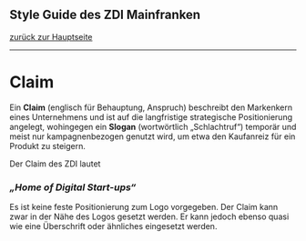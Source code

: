 ## Style Guide des ZDI Mainfranken
[zurück zur Hauptseite](Readme.md)

---

# Claim
Ein **Claim** (englisch für Behauptung, Anspruch) beschreibt den Markenkern eines Unternehmens und ist auf die langfristige strategische Positionierung angelegt, wohingegen ein **Slogan** (wortwörtlich „Schlachtruf“) temporär und meist nur kampagnenbezogen genutzt wird, um etwa den Kaufanreiz für ein Produkt zu steigern.

Der Claim des ZDI lautet

### *„Home of Digital Start-ups“*

Es ist keine feste Positionierung zum Logo vorgegeben. Der Claim kann zwar in der Nähe des Logos gesetzt werden. Er kann jedoch ebenso quasi wie eine Überschrift oder ähnliches eingesetzt werden.